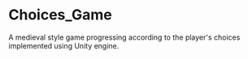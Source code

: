 # Choices_Game
A medieval style game progressing according to the player's choices implemented using Unity engine.
